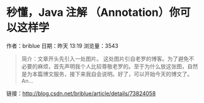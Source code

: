# 秒懂，Java 注解 （Annotation）你可以这样学
作者：briblue
日期：昨天 13:19
浏览量：3543
> 简介：文章开头先引入一处图片。 
这处图片引自老罗的博客。为了避免不必要的麻烦，首先声明我个人比较尊敬老罗的。至于为什么放这张图，自然是为本篇博文服务，接下来我自会说明。好了，可以开始今天的博文了。  An...

 链接：http://blog.csdn.net/briblue/article/details/73824058
